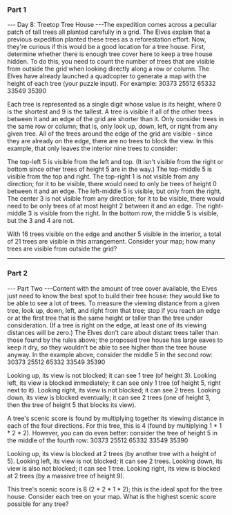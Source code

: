 ### Part 1

--- Day 8: Treetop Tree House ---The expedition comes across a peculiar patch of tall trees all planted carefully in a grid. The Elves explain that a previous expedition planted these trees as a reforestation effort. Now, they're curious if this would be a good location for a tree house.
First, determine whether there is enough tree cover here to keep a tree house hidden. To do this, you need to count the number of trees that are visible from outside the grid when looking directly along a row or column.
The Elves have already launched a quadcopter to generate a map with the height of each tree (your puzzle input). For example:
30373
25512
65332
33549
35390

Each tree is represented as a single digit whose value is its height, where 0 is the shortest and 9 is the tallest.
A tree is visible if all of the other trees between it and an edge of the grid are shorter than it. Only consider trees in the same row or column; that is, only look up, down, left, or right from any given tree.
All of the trees around the edge of the grid are visible - since they are already on the edge, there are no trees to block the view. In this example, that only leaves the interior nine trees to consider:

The top-left 5 is visible from the left and top. (It isn't visible from the right or bottom since other trees of height 5 are in the way.)
The top-middle 5 is visible from the top and right.
The top-right 1 is not visible from any direction; for it to be visible, there would need to only be trees of height 0 between it and an edge.
The left-middle 5 is visible, but only from the right.
The center 3 is not visible from any direction; for it to be visible, there would need to be only trees of at most height 2 between it and an edge.
The right-middle 3 is visible from the right.
In the bottom row, the middle 5 is visible, but the 3 and 4 are not.

With 16 trees visible on the edge and another 5 visible in the interior, a total of 21 trees are visible in this arrangement.
Consider your map; how many trees are visible from outside the grid?


---

### Part 2

--- Part Two ---Content with the amount of tree cover available, the Elves just need to know the best spot to build their tree house: they would like to be able to see a lot of trees.
To measure the viewing distance from a given tree, look up, down, left, and right from that tree; stop if you reach an edge or at the first tree that is the same height or taller than the tree under consideration. (If a tree is right on the edge, at least one of its viewing distances will be zero.)
The Elves don't care about distant trees taller than those found by the rules above; the proposed tree house has large eaves to keep it dry, so they wouldn't be able to see higher than the tree house anyway.
In the example above, consider the middle 5 in the second row:
30373
25512
65332
33549
35390


Looking up, its view is not blocked; it can see 1 tree (of height 3).
Looking left, its view is blocked immediately; it can see only 1 tree (of height 5, right next to it).
Looking right, its view is not blocked; it can see 2 trees.
Looking down, its view is blocked eventually; it can see 2 trees (one of height 3, then the tree of height 5 that blocks its view).

A tree's scenic score is found by multiplying together its viewing distance in each of the four directions. For this tree, this is 4 (found by multiplying 1 * 1 * 2 * 2).
However, you can do even better: consider the tree of height 5 in the middle of the fourth row:
30373
25512
65332
33549
35390


Looking up, its view is blocked at 2 trees (by another tree with a height of 5).
Looking left, its view is not blocked; it can see 2 trees.
Looking down, its view is also not blocked; it can see 1 tree.
Looking right, its view is blocked at 2 trees (by a massive tree of height 9).

This tree's scenic score is 8 (2 * 2 * 1 * 2); this is the ideal spot for the tree house.
Consider each tree on your map. What is the highest scenic score possible for any tree?
